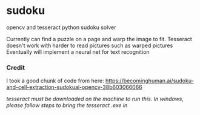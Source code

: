 # sudoku
opencv and tesseract python sudoku solver

Currently can find a puzzle on a page and warp the image to fit.
Tesseract doesn't work with harder to read pictures such as warped pictures
Eventually will implement a neural net for text recognition

### Credit
I took a good chunk of code from here:
https://becominghuman.ai/sudoku-and-cell-extraction-sudokuai-opencv-38b603066066

*tesseract must be downloaded on the machine to run this. In windows, please follow steps to bring the tesseract .exe in*
